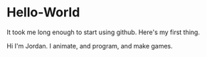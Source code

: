 # Hello-World
It took me long enough to start using github. Here's my first thing.

Hi I'm Jordan. I animate, and program, and make games.
